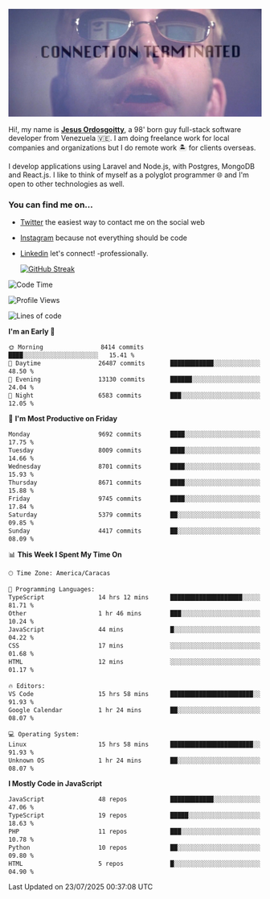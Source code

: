 ![hackers movie reference](./disconnected.jpg)

Hi!, my name is [**Jesus Ordosgoitty**](https://jodaz.dev), a 98' born guy full-stack software developer from Venezuela 🇻🇪. I am doing freelance work for local companies and organizations but I do remote work 🏝️ for clients overseas. 

I develop applications using Laravel and Node.js, with Postgres, MongoDB and React.js. I like to think of myself as a polyglot programmer 🌐 and I'm open to other technologies as well.

### You can find me on...

- [Twitter](https://twitter.com/jodaz_) the easiest way to contact me on the social web
- [Instagram](https://instagram.com/jodaz_) because not everything should be code
- [Linkedin](https://linkedin.com/in/jodaz) let's connect! -professionally.


    [![GitHub Streak](https://streak-stats.demolab.com?user=jodaz&theme=tokyonight)](https://git.io/streak-stats)

<!--START_SECTION:waka-->
![Code Time](http://img.shields.io/badge/Code%20Time-11%2C270%20hrs%2058%20mins-blue)

![Profile Views](http://img.shields.io/badge/Profile%20Views-0-blue)

![Lines of code](https://img.shields.io/badge/From%20Hello%20World%20I%27ve%20Written-84.5%20million%20lines%20of%20code-blue)

**I'm an Early 🐤** 

```text
🌞 Morning                8414 commits        ████░░░░░░░░░░░░░░░░░░░░░   15.41 % 
🌆 Daytime                26487 commits       ████████████░░░░░░░░░░░░░   48.50 % 
🌃 Evening                13130 commits       ██████░░░░░░░░░░░░░░░░░░░   24.04 % 
🌙 Night                  6583 commits        ███░░░░░░░░░░░░░░░░░░░░░░   12.05 % 
```
📅 **I'm Most Productive on Friday** 

```text
Monday                   9692 commits        ████░░░░░░░░░░░░░░░░░░░░░   17.75 % 
Tuesday                  8009 commits        ████░░░░░░░░░░░░░░░░░░░░░   14.66 % 
Wednesday                8701 commits        ████░░░░░░░░░░░░░░░░░░░░░   15.93 % 
Thursday                 8671 commits        ████░░░░░░░░░░░░░░░░░░░░░   15.88 % 
Friday                   9745 commits        ████░░░░░░░░░░░░░░░░░░░░░   17.84 % 
Saturday                 5379 commits        ██░░░░░░░░░░░░░░░░░░░░░░░   09.85 % 
Sunday                   4417 commits        ██░░░░░░░░░░░░░░░░░░░░░░░   08.09 % 
```


📊 **This Week I Spent My Time On** 

```text
🕑︎ Time Zone: America/Caracas

💬 Programming Languages: 
TypeScript               14 hrs 12 mins      ████████████████████░░░░░   81.71 % 
Other                    1 hr 46 mins        ███░░░░░░░░░░░░░░░░░░░░░░   10.24 % 
JavaScript               44 mins             █░░░░░░░░░░░░░░░░░░░░░░░░   04.22 % 
CSS                      17 mins             ░░░░░░░░░░░░░░░░░░░░░░░░░   01.68 % 
HTML                     12 mins             ░░░░░░░░░░░░░░░░░░░░░░░░░   01.17 % 

🔥 Editors: 
VS Code                  15 hrs 58 mins      ███████████████████████░░   91.93 % 
Google Calendar          1 hr 24 mins        ██░░░░░░░░░░░░░░░░░░░░░░░   08.07 % 

💻 Operating System: 
Linux                    15 hrs 58 mins      ███████████████████████░░   91.93 % 
Unknown OS               1 hr 24 mins        ██░░░░░░░░░░░░░░░░░░░░░░░   08.07 % 
```

**I Mostly Code in JavaScript** 

```text
JavaScript               48 repos            ████████████░░░░░░░░░░░░░   47.06 % 
TypeScript               19 repos            █████░░░░░░░░░░░░░░░░░░░░   18.63 % 
PHP                      11 repos            ███░░░░░░░░░░░░░░░░░░░░░░   10.78 % 
Python                   10 repos            ██░░░░░░░░░░░░░░░░░░░░░░░   09.80 % 
HTML                     5 repos             █░░░░░░░░░░░░░░░░░░░░░░░░   04.90 % 
```




 Last Updated on 23/07/2025 00:37:08 UTC
<!--END_SECTION:waka-->
